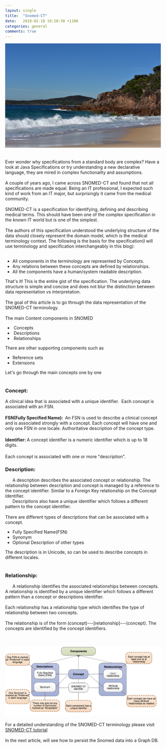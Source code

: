 ```yaml
---
layout: single
title:  "Snomed-CT"
date:   2018-02-10 19:20:30 +1100
categories: general
comments: true
---
```

<div dir="ltr" style="text-align: left;" trbidi="on">
<div class="separator" style="clear: both; text-align: center;">
</div>
<div class="separator" style="clear: both; text-align: center;">
<a><img border="0" src="/assets/images/snomed-ct.jpg"/></a></div></div>
<br />
<br />
Ever wonder why specifications from a standard body are complex? Have a look at Java Specifications or try understanding a new declarative language, they are mired in complex functionality and assumptions.<br />
<br />
A couple of years ago, I came across SNOMED-CT and found that not all specifications are made equal. Being an IT professional, I expected such kind of work from an IT major, but surprisingly it came from the medical community.<br />
<br />
SNOMED-CT is a&nbsp;specification for identifying, defining and describing medical terms. This should have been one of the complex specification in the known IT world but is one of the simplest.<br />
<br />
The authors of this specification understood the underlying structure of the data should closely represent the domain model, which is the medical terminology context. The following is the basis for the specification(I will use terminology and specification interchangeably in this blog):<br />
<br />
<ul style="text-align: left;">
<li>All components in the terminology are represented by Concepts.</li>
<li>Any relations between these concepts are defined by relationships.</li>
<li>All the components have a human/system readable description.</li>
</ul>
<div>
That's it! This is the entire gist of the specification. The underlying data structure is simple and concise and does not blur the distinction between data representation vs interpretation.</div>
<div>
<br /></div>
<div>
The goal of this article is to go through the data representation of the SNOMED-CT terminology.</div>
<div>
<br /></div>
<div>
The main Content components in SNOMED</div>
<div>
<ul style="text-align: left;">
<li>&nbsp;Concepts</li>
<li>&nbsp;Descriptions</li>
<li>&nbsp;Relationships</li>
</ul>
<div>
There are other supporting components such as</div>
</div>
<div>
<ul style="text-align: left;">
<li>Reference sets</li>
<li>Extensions</li>
</ul>
<div>
Let's go through the main concepts one by one</div>
</div>
<div>
<br /></div>
<h3 style="text-align: left;">
<b>Concept:</b>&nbsp;</h3>
<div style="text-align: left;">
<span style="font-weight: normal;">A clinical idea that is associated with a unique identifier. &nbsp;Each concept is associated with an FSN.</span></div>
<h4 style="text-align: left;">
<b>FSN(Fully Specified Name):</b><b>&nbsp;&nbsp;</b><span style="font-weight: normal;">An FSN is used to describe a clinical concept and is associated strongly&nbsp;with a concept. Each concept will have one and only one FSN in one locale. Authoritative description of the concept type.</span></h4>
<h4 style="text-align: left;">
<b>Identifier:</b><b>&nbsp;</b><span style="font-weight: normal;">A concept identifier is a numeric identifier which is up to 18 digits.&nbsp;</span></h4>
<h4 style="text-align: left;">
<span style="font-weight: normal;">Each concept is associated with one or more "description".</span></h4>
<div>
<h3 style="text-align: left;">
Description:&nbsp;</h3>
</div>
<div>
&nbsp; &nbsp; &nbsp; A description describes the associated&nbsp;concept or relationship. The relationship between description and concept is managed by a reference to the concept identifier. Similar to a Foreign Key relationship on the Concept Identifier.<br />
&nbsp; &nbsp; &nbsp; Descriptions also have a unique identifier which follows a different pattern to the concept identifier.<br />
<br />
There are different types of descriptions that can be associated with a concept.<br />
<ul style="text-align: left;">
<li>Fully Specified Name(FSN)&nbsp;</li>
<li>Synonym</li>
<li>Optional Description of other types</li>
</ul>
<div>
The description is in Unicode, so can be used to describe concepts in different locales.<br />
<br />
<h3 style="text-align: left;">
Relationship:</h3>
</div>
</div>
<div>
&nbsp; &nbsp; &nbsp; A relationship identifies the associated relationships between concepts. A relationship is identified by a unique identifier which follows a different pattern than a concept or descriptions identifier.<br />
<br />
Each relationship has a relationship type which identifies the type of relationship between two concepts. <br />
<br />
The relationship is of the form (concept)---[relationship]---(concept). The concepts are identified by the concept identifiers.<br />
<br />
<br />
<br />
<div class="separator" style="clear: both; text-align: center;">
<a><img border="0" src="/assets/images/logicalModel.png"/></a></div></div></div>
<br /></div>
<div>
For a detailed understanding of the SNOMED-CT terminology&nbsp;please visit <a href="https://confluence.ihtsdotools.org/display/DOCSTART/5.+SNOMED+CT+Logical+Model" target="_blank">SNOMED-CT tutorial</a>&nbsp;</div>
<div>
<br /></div>
In the next article, will see how to persist the Snomed data into a Graph DB.<br />
<br /></div>
